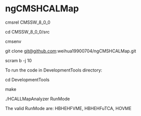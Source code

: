 # ngCMSHCALMap

cmsrel CMSSW_8_0_0

cd CMSSW_8_0_0/src

cmsenv

git clone git@github.com:weihua19900704/ngCMSHCALMap.git

scram b -j 10

To run the code in DevelopmentTools directory:

cd DevelopmentTools

make

./HCALLMapAnalyzer RunMode

The valid RunMode are: HBHEHFVME, HBHEHFuTCA, HOVME

